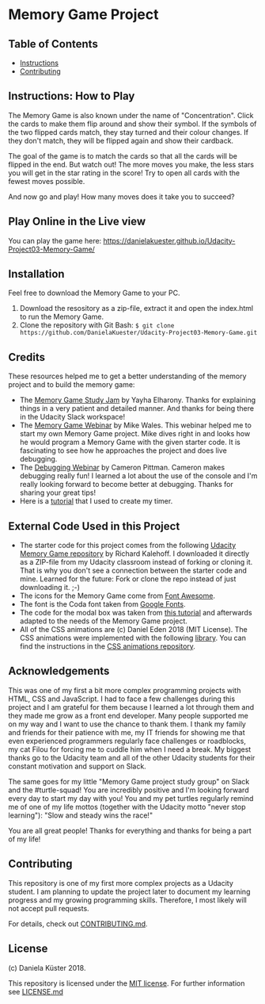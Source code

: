 # Memory Game Project

## Table of Contents

* [Instructions](#instructions)
* [Contributing](#contributing)

## Instructions: How to Play

The Memory Game is also known under the name of "Concentration". Click the cards to make them flip around and show their symbol. If the symbols of the two flipped cards match, they stay turned and their colour changes. If they don't match, they will be flipped again and show their cardback.

The goal of the game is to match the cards so that all the cards will be flipped in the end. But watch out! The more moves you make, the less stars you will get in the star rating in the score! Try to open all cards with the fewest moves possible.

And now go and play! How many moves does it take you to succeed?

## Play Online in the Live view

You can play the game here: https://danielakuester.github.io/Udacity-Project03-Memory-Game/

## Installation

Feel free to download the Memory Game to your PC.
1. Download the resository as a zip-file, extract it and open the index.html to run the Memory Game.
2. Clone the repository with Git Bash: ```$ git clone https://github.com/DanielaKuester/Udacity-Project03-Memory-Game.git```

## Credits

These resources helped me to get a better understanding of the memory project and
to build the memory game:

* The [Memory Game Study Jam](https://youtu.be/G8J13lmApkQ?t=9) by Yayha Elharony. Thanks for explaining things in
a very patient and detailed manner. And thanks for being there in the Udacity Slack workspace!
* The [Memory Game Webinar](https://youtu.be/_rUH-sEs68Y?t=2) by Mike Wales. This webinar helped me to start my own Memory Game project. Mike dives right in and looks how he would program a Memory Game with the given starter code. It is fascinating to see how he approaches the project and does live debugging.
* The [Debugging Webinar](https://www.youtube.com/watch?v=vftSDWcA6to) by Cameron Pittman. Cameron makes debugging really fun!
I learned a lot about the use of the console and I'm really looking forward to become
better at debugging. Thanks for sharing your great tips!
* Here is a [tutorial](https://scotch.io/tutorials/how-to-build-a-memory-matching-game-in-javascript) that I used to create my timer.

## External Code Used in this Project

* The starter code for this project comes from the following [Udacity Memory Game repository](https://github.com/udacity/fend-project-memory-game) by Richard Kalehoff. I downloaded it directly as a ZIP-file from my Udacity classroom instead of forking or cloning it. That is why you don't see a connection between the starter code and mine. Learned for the future: Fork or clone the repo instead of just downloading it. ;-)
* The icons for the Memory Game come from [Font Awesome](https://fontawesome.com/).
* The font is the Coda font taken from [Google Fonts](https://fonts.google.com/specimen/Coda).
* The code for the modal box was taken from [this tutorial](https://sabe.io/tutorials/how-to-create-modal-popup-box) and afterwards adapted to the needs of the Memory Game project.
* All of the CSS animations are (c) Daniel Eden 2018 (MIT License). The CSS animations were implemented with the following [library](https://cdnjs.cloudflare.com/ajax/libs/animate.css/3.5.2/animate.min.css). You can find the instructions in the [CSS animations repository](https://github.com/daneden/animate.css).

## Acknowledgements
This was one of my first a bit more complex programming projects with HTML, CSS and JavaScript. I had to face a few challenges during this project and I am grateful for them because I learned a lot through them and they made me grow as a front end developer. Many people supported me on my way and I want to use the chance to thank them. I thank my family and friends for their patience with me, my IT friends for showing me that even experienced programmers regularly face challenges or roadblocks, my cat Filou for forcing me to cuddle him when I need a break. My biggest thanks go to the Udacity team and all of the other Udacity students for their constant motivation and support on Slack.

The same goes for my little "Memory Game project study group" on Slack and the #turtle-squad! You are incredibly positive and I'm looking forward every day to start my day with you! You and my pet turtles regularly remind me of one of my life mottos (together with the Udacity motto "never stop learning"): "Slow and steady wins the race!"

You are all great people! Thanks for everything and thanks for being a part of my life!

## Contributing

This repository is one of my first more complex projects as a Udacity student. I am planning to update the project later to document my learning progress and my growing
programming skills. Therefore, I most likely will not accept pull requests.

For details, check out [CONTRIBUTING.md](CONTRIBUTING.md).

## License

(c) Daniela Küster 2018.

This repository is licensed under the [MIT license](https://opensource.org/licenses/MIT).
For further information see [LICENSE.md](LICENSE.md)
